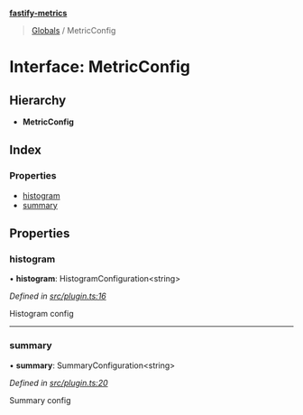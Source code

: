 **[fastify-metrics](../README.md)**

> [Globals](../README.md) / MetricConfig

# Interface: MetricConfig

## Hierarchy

* **MetricConfig**

## Index

### Properties

* [histogram](metricconfig.md#histogram)
* [summary](metricconfig.md#summary)

## Properties

### histogram

•  **histogram**: HistogramConfiguration\<string>

*Defined in [src/plugin.ts:16](https://github.com/SkeLLLa/fastify-metrics/blob/f16f34e/src/plugin.ts#L16)*

Histogram config

___

### summary

•  **summary**: SummaryConfiguration\<string>

*Defined in [src/plugin.ts:20](https://github.com/SkeLLLa/fastify-metrics/blob/f16f34e/src/plugin.ts#L20)*

Summary config
